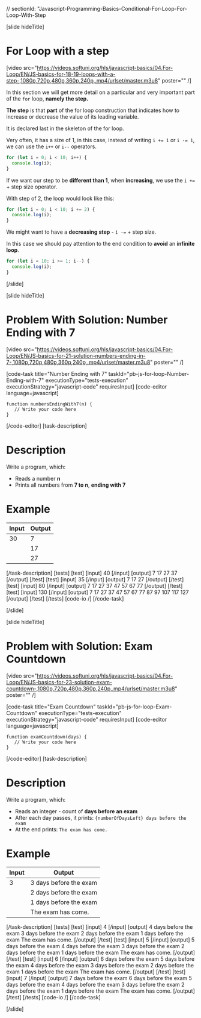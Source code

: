 // sectionId: "Javascript-Programming-Basics-Conditional-For-Loop-For-Loop-With-Step

[slide hideTitle]
# For Loop with a step

[video src="https://videos.softuni.org/hls/javascript-basics/04.For-Loop/EN/JS-basics-for-18-19-loops-with-a-step-,1080p,720p,480p,360p,240p,.mp4/urlset/master.m3u8" poster="" /]

In this section we will get more detail on a particular and very important part of the `for` loop, **namely the step.** 

**The step** is that **part** of the for loop construction that indicates how to increase or decrease the value of its leading variable. 

It is declared last in the skeleton of the for loop. 

Very often, it has a size of 1, in this case, instead of writing `i += 1` or `i -= 1`, we can use the `i++` or `i--` operators.

```js live
for (let i = 0; i < 10; i++) {
  console.log(i);
}
```

If we want our step to be **different than 1**, when **increasing**, we use the `i +=` + step size operator.

 With step of 2, the loop would look like this:

```js live
for (let i = 0; i < 10; i += 2) {
  console.log(i);
}
```

We might want to have a **decreasing step** - `i -=` + step size. 

In this case we should pay attention to the end condition to **avoid** an **infinite loop**.

```js live
for (let i = 10; i >= 1; i--) {
  console.log(i);
}
```

[/slide]


[slide hideTitle]
# Problem With Solution: Number Ending with 7

[video src="https://videos.softuni.org/hls/javascript-basics/04.For-Loop/EN/JS-basics-for-21-solution-numbers-ending-in-7-,1080p,720p,480p,360p,240p,.mp4/urlset/master.m3u8" poster="" /]


[code-task title="Number Ending with 7" taskId="pb-js-for-loop-Number-Ending-with-7" executionType="tests-execution" executionStrategy="javascript-code" requiresInput]
[code-editor language=javascript]
```
function numbersEndingWith7(n) {
   // Write your code here
}
```
[/code-editor]
[task-description]
# Description
Write a program, which:

* Reads a number **n**
* Prints all numbers from **7 to n**, **ending with 7**

# Example
| **Input** | **Output** |
| --- | --- |
|30| 7 |
||17 |
||27 |

[/task-description]
[tests]
[test]
[input]
40
[/input]
[output]
7
17
27
37
[/output]
[/test]
[test]
[input]
35
[/input]
[output]
7
17
27
[/output]
[/test]
[test]
[input]
80
[/input]
[output]
7
17
27
37
47
57
67
77
[/output]
[/test]
[test]
[input]
130
[/input]
[output]
7
17
27
37
47
57
67
77
87
97
107
117
127
[/output]
[/test]
[/tests]
[code-io /]
[/code-task]

[/slide]


[slide hideTitle]
# Problem with Solution: Exam Countdown

[video src="https://videos.softuni.org/hls/javascript-basics/04.For-Loop/EN/JS-basics-for-23-solution-exam-countdown-,1080p,720p,480p,360p,240p,.mp4/urlset/master.m3u8" poster="" /]


[code-task title="Exam Countdown" taskId="pb-js-for-loop-Exam-Countdown" executionType="tests-execution" executionStrategy="javascript-code" requiresInput]
[code-editor language=javascript]
```
function examCountdown(days) {
   // Write your code here
}
```
[/code-editor]
[task-description]
# Description
Write a program, which:

* Reads an integer - count of **days before an exam**
* After each day passes, it prints: `{numberOfDaysLeft} days before the exam`
* At the end prints: `The exam has come.`

# Example
| **Input** | **Output** |
| --- | --- |
|3| 3 days before the exam |
||2 days before the exam |
||1 days before the exam |
||The exam has come. |

[/task-description]
[tests]
[test]
[input]
4
[/input]
[output]
4 days before the exam
3 days before the exam
2 days before the exam
1 days before the exam
The exam has come.
[/output]
[/test]
[test]
[input]
5
[/input]
[output]
5 days before the exam
4 days before the exam
3 days before the exam
2 days before the exam
1 days before the exam
The exam has come.
[/output]
[/test]
[test]
[input]
6
[/input]
[output]
6 days before the exam
5 days before the exam
4 days before the exam
3 days before the exam
2 days before the exam
1 days before the exam
The exam has come.
[/output]
[/test]
[test]
[input]
7
[/input]
[output]
7 days before the exam
6 days before the exam
5 days before the exam
4 days before the exam
3 days before the exam
2 days before the exam
1 days before the exam
The exam has come.
[/output]
[/test]
[/tests]
[code-io /]
[/code-task]

[/slide]

